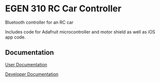 # EGEN 310 RC Car Controller

Bluetooth controller for an RC car

Includes code for Adafruit microcontroller and motor shield as well as iOS app code.

## Documentation

[User Documentation](USER_README.md)

[Developer Documentation](DEV_README.md)
